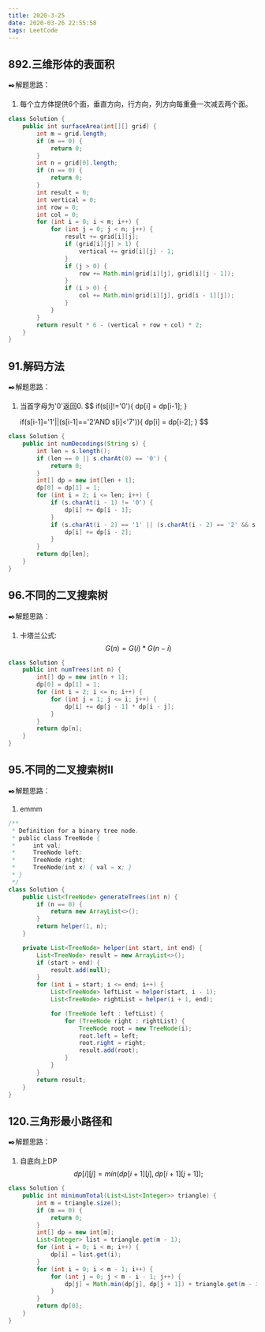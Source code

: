 ```yaml
---
title: 2020-3-25
date: 2020-03-26 22:55:58
tags: LeetCode
---
```


## 892.三维形体的表面积

:black_nib:解题思路：

1. 每个立方体提供6个面，垂直方向，行方向，列方向每重叠一次减去两个面。

<!--more-->

```java
class Solution {
	public int surfaceArea(int[][] grid) {
		int m = grid.length;
		if (m == 0) {
			return 0;
		}
		int n = grid[0].length;
		if (n == 0) {
			return 0;
		}
		int result = 0;
		int vertical = 0;
		int row = 0;
		int col = 0;
		for (int i = 0; i < m; i++) {
			for (int j = 0; j < n; j++) {
				result += grid[i][j];
				if (grid[i][j] > 1) {
					vertical += grid[i][j] - 1;
				}
				if (j > 0) {
					row += Math.min(grid[i][j], grid[i][j - 1]);
				}
				if (i > 0) {
					col += Math.min(grid[i][j], grid[i - 1][j]);
				}
			}
		}
		return result * 6 - (vertical + row + col) * 2;
	}
}
```

## 91.解码方法

:black_nib:解题思路：

1. 当首字母为'0'返回0.
   $$
   if(s[i]!='0'){
   dp[i] = dp[i-1];
   }
   
   if(s[i-1]='1'||(s[i-1]=='2'AND s[i]<'7')){
   dp[i] = dp[i-2];
   }
   $$

```java
class Solution {
	public int numDecodings(String s) {
		int len = s.length();
		if (len == 0 || s.charAt(0) == '0') {
			return 0;
		}
		int[] dp = new int[len + 1];
		dp[0] = dp[1] = 1;
		for (int i = 2; i <= len; i++) {
			if (s.charAt(i - 1) != '0') {
				dp[i] += dp[i - 1];
			}
			if (s.charAt(i - 2) == '1' || (s.charAt(i - 2) == '2' && s.charAt(i - 1) < '7')) {
				dp[i] += dp[i - 2];
			}
		}
		return dp[len];
	}
}
```

## 96.不同的二叉搜索树

:black_nib:解题思路：

1. 卡塔兰公式:
   $$
   G(n) = G(i)*G(n-i)
   $$

```java
class Solution {
	public int numTrees(int n) {
		int[] dp = new int[n + 1];
		dp[0] = dp[1] = 1;
		for (int i = 2; i <= n; i++) {
			for (int j = 1; j <= i; j++) {
				dp[i] += dp[j - 1] * dp[i - j];
			}
		}
		return dp[n];
	}
}
```

## 95.不同的二叉搜索树II

:black_nib:解题思路：

1. emmm

```java
/**
 * Definition for a binary tree node.
 * public class TreeNode {
 *     int val;
 *     TreeNode left;
 *     TreeNode right;
 *     TreeNode(int x) { val = x; }
 * }
 */
class Solution {
	public List<TreeNode> generateTrees(int n) {
		if (n == 0) {
			return new ArrayList<>();
		}
		return helper(1, n);
	}

	private List<TreeNode> helper(int start, int end) {
		List<TreeNode> result = new ArrayList<>();
		if (start > end) {
			result.add(null);
		}
		for (int i = start; i <= end; i++) {
			List<TreeNode> leftList = helper(start, i - 1);
			List<TreeNode> rightList = helper(i + 1, end);

			for (TreeNode left : leftList) {
				for (TreeNode right : rightList) {
					TreeNode root = new TreeNode(i);
					root.left = left;
					root.right = right;
					result.add(root);
				}
			}
		}
		return result;
	}
}
```

## 120.三角形最小路径和

:black_nib:解题思路：

1. 自底向上DP
   $$
   dp[i][j] = min(dp[i+1][j],dp[i+1][j+1]);
   $$

```java
class Solution {
	public int minimumTotal(List<List<Integer>> triangle) {
		int m = triangle.size();
		if (m == 0) {
			return 0;
		}
		int[] dp = new int[m];
		List<Integer> list = triangle.get(m - 1);
		for (int i = 0; i < m; i++) {
			dp[i] = list.get(i);
		}
		for (int i = 0; i < m - 1; i++) {
			for (int j = 0; j < m - i - 1; j++) {
				dp[j] = Math.min(dp[j], dp[j + 1]) + triangle.get(m - i - 2).get(j);
			}
		}
		return dp[0];
	}
}
```

